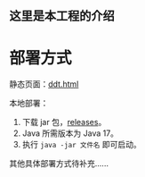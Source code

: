## 这里是本工程的介绍

# 部署方式

静态页面：[ddt.html](https://sleepybear1113.github.io/ddt-crawler/src/main/resources/static/ddt.html)

本地部署：
1. 下载 jar 包，[releases](https://github.com/sleepybear1113/ddt-crawler/releases)。
2. Java 所需版本为 Java 17。
3. 执行 `java -jar 文件名` 即可启动。

其他具体部署方式待补充......